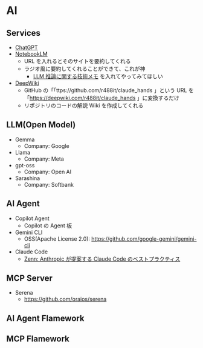 # AI

## Services

- [ChatGPT](https://chatgpt.com/)
- [NotebookLM](https://notebooklm.google.com/)
  - URL を入れるとそのサイトを要約してくれる
  - ラジオ風に要約してくれることができて、これが神
    - [LLM 推論に関する技術メモ](https://zenn.dev/cube/books/460bb068d9613a/viewer/3b18b4) を入れてやってみてほしい
- [DeepWiki](https://deepwiki.com/)
  - GitHub の「「ttps://github.com/r488it/claude_hands 」という URL を「https://deepwiki.com/r488it/claude_hands 」に変換するだけ
  - リポジトリのコードの解説 Wiki を作成してくれる

## LLM(Open Model)

- Gemma
  - Company: Google
- Llama
  - Company: Meta
- gpt-oss
  - Company: Open AI
- Sarashina
  - Company: Softbank

## AI Agent

- Copilot Agent
  - Copilot の Agent 板
- Gemini CLI
  - OSS(Apache License 2.0): https://github.com/google-gemini/gemini-cli
- Claude Code
  - [Zenn: Anthropic が提案する Claude Code のベストプラクティス](https://zenn.dev/ueshiii/articles/6b7561f1a1daae)

## MCP Server

- Serena
  - https://github.com/oraios/serena

## AI Agent Flamework

## MCP Flamework
